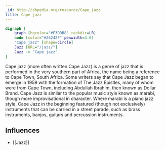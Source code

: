 ```yaml
---
_id: http://dbpedia.org/resource/Cape_jazz
title: Cape jazz
---
```


```dot
digraph {
	graph [bgcolor="#F3DDB8" rankdir=LR]
	node [color="#26242F" penwidth=3.0]
	"Cape jazz" [shape=circle]
	Jazz [URL="/jazz/"]
	Jazz -> "Cape jazz"
}
```

Cape jazz (more often written Cape Jazz) is a genre of jazz that is performed in the very southern part of Africa, the name being a reference to Cape Town, South Africa. Some writers say that Cape Jazz began to emerge in 1959 with the formation of The Jazz Epistles, many of whom were from Cape Town, including Abdullah Ibrahim, then known as Dollar Brand. Cape Jazz is similar to the popular music style known as marabi, though more improvisational in character. Where marabi is a piano jazz style, Cape Jazz in the beginning featured (though not exclusively) instruments that can be carried in a street parade, such as brass instruments, banjos, guitars and percussion instruments.

## Influences
- [[Jazz]]
